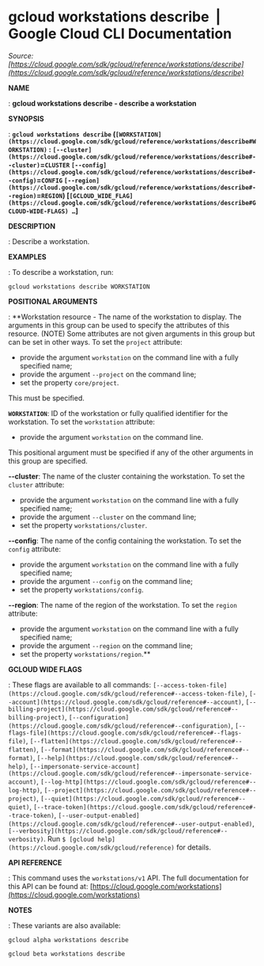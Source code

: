 # gcloud workstations describe  |  Google Cloud CLI Documentation

*Source: [https://cloud.google.com/sdk/gcloud/reference/workstations/describe](https://cloud.google.com/sdk/gcloud/reference/workstations/describe)*

**NAME**

: **gcloud workstations describe - describe a workstation**

**SYNOPSIS**

: **`gcloud workstations describe` (`[WORKSTATION](https://cloud.google.com/sdk/gcloud/reference/workstations/describe#WORKSTATION)` : `[--cluster](https://cloud.google.com/sdk/gcloud/reference/workstations/describe#--cluster)`=`CLUSTER` `[--config](https://cloud.google.com/sdk/gcloud/reference/workstations/describe#--config)`=`CONFIG` `[--region](https://cloud.google.com/sdk/gcloud/reference/workstations/describe#--region)`=`REGION`) [`[GCLOUD_WIDE_FLAG](https://cloud.google.com/sdk/gcloud/reference/workstations/describe#GCLOUD-WIDE-FLAGS) …`]**

**DESCRIPTION**

: Describe a workstation.

**EXAMPLES**

: To describe a workstation, run:

```
gcloud workstations describe WORKSTATION
```

**POSITIONAL ARGUMENTS**

: **Workstation resource - The name of the workstation to display. The arguments in
this group can be used to specify the attributes of this resource. (NOTE) Some
attributes are not given arguments in this group but can be set in other ways.
To set the `project` attribute:

- provide the argument `workstation` on the command line with a fully
specified name;
- provide the argument `--project` on the command line;
- set the property `core/project`.

This must be specified.

**`WORKSTATION`**:
ID of the workstation or fully qualified identifier for the workstation.
To set the `workstation` attribute:

- provide the argument `workstation` on the command line.

This positional argument must be specified if any of the other arguments in this
group are specified.

**--cluster**:
The name of the cluster containing the workstation.
To set the `cluster` attribute:

- provide the argument `workstation` on the command line with a fully
specified name;
- provide the argument `--cluster` on the command line;
- set the property `workstations/cluster`.

**--config**:
The name of the config containing the workstation.
To set the `config` attribute:

- provide the argument `workstation` on the command line with a fully
specified name;
- provide the argument `--config` on the command line;
- set the property `workstations/config`.

**--region**:
The name of the region of the workstation.
To set the `region` attribute:

- provide the argument `workstation` on the command line with a fully
specified name;
- provide the argument `--region` on the command line;
- set the property `workstations/region`.**

**GCLOUD WIDE FLAGS**

: These flags are available to all commands: `[--access-token-file](https://cloud.google.com/sdk/gcloud/reference#--access-token-file)`,
`[--account](https://cloud.google.com/sdk/gcloud/reference#--account)`, `[--billing-project](https://cloud.google.com/sdk/gcloud/reference#--billing-project)`,
`[--configuration](https://cloud.google.com/sdk/gcloud/reference#--configuration)`,
`[--flags-file](https://cloud.google.com/sdk/gcloud/reference#--flags-file)`,
`[--flatten](https://cloud.google.com/sdk/gcloud/reference#--flatten)`, `[--format](https://cloud.google.com/sdk/gcloud/reference#--format)`, `[--help](https://cloud.google.com/sdk/gcloud/reference#--help)`, `[--impersonate-service-account](https://cloud.google.com/sdk/gcloud/reference#--impersonate-service-account)`,
`[--log-http](https://cloud.google.com/sdk/gcloud/reference#--log-http)`,
`[--project](https://cloud.google.com/sdk/gcloud/reference#--project)`, `[--quiet](https://cloud.google.com/sdk/gcloud/reference#--quiet)`, `[--trace-token](https://cloud.google.com/sdk/gcloud/reference#--trace-token)`, `[--user-output-enabled](https://cloud.google.com/sdk/gcloud/reference#--user-output-enabled)`,
`[--verbosity](https://cloud.google.com/sdk/gcloud/reference#--verbosity)`.
Run `$ [gcloud help](https://cloud.google.com/sdk/gcloud/reference)` for details.

**API REFERENCE**

: This command uses the `workstations/v1` API. The full documentation
for this API can be found at: [https://cloud.google.com/workstations](https://cloud.google.com/workstations)

**NOTES**

: These variants are also available:

```
gcloud alpha workstations describe
```

```
gcloud beta workstations describe
```